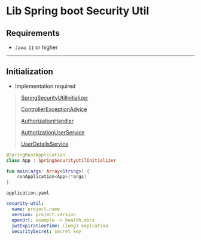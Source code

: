 # Lib Spring boot Security Util

## Requirements

- `Java 11` or higher

****

## Initialization

- Implementation required

> [SpringSecurityUtilInitializer](src/main/kotlin/com/softwareplace/config/SpringSecurityUtilInitializer.kt)
>
> [ControllerExceptionAdvice](src/main/kotlin/com/softwareplace/config/ControllerExceptionAdvice.kt)
>
> [AuthorizationHandler](src/main/kotlin/com/softwareplace/authorization/AuthorizationHandler.kt)
>
> [AuthorizationUserService](src/main/kotlin/com/softwareplace/service/AuthorizationUserService.kt)
>
> [UserDetailsService](https://docs.spring.io/spring-security/site/docs/current/api/org/springframework/security/core/userdetails/UserDetailsService.html)

```kotlin
@SpringBootApplication
class App : SpringSecurityUtilInitializer

fun main(args: Array<String>) {
    runApplication<App>(*args)
}
```

`application.yaml`

```yaml
security-util:
  name: project.name
  version: project.version
  openUrl: example -> health,docs
  jwtExpirationTime: (long) expiration
  securitySecret: secret key
```

